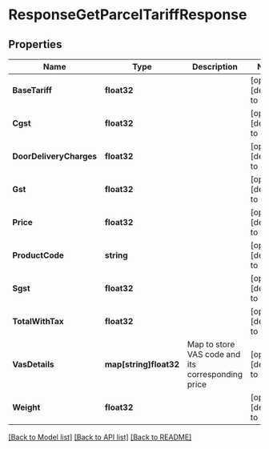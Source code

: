 # ResponseGetParcelTariffResponse

## Properties
Name | Type | Description | Notes
------------ | ------------- | ------------- | -------------
**BaseTariff** | **float32** |  | [optional] [default to null]
**Cgst** | **float32** |  | [optional] [default to null]
**DoorDeliveryCharges** | **float32** |  | [optional] [default to null]
**Gst** | **float32** |  | [optional] [default to null]
**Price** | **float32** |  | [optional] [default to null]
**ProductCode** | **string** |  | [optional] [default to null]
**Sgst** | **float32** |  | [optional] [default to null]
**TotalWithTax** | **float32** |  | [optional] [default to null]
**VasDetails** | **map[string]float32** | Map to store VAS code and its corresponding price | [optional] [default to null]
**Weight** | **float32** |  | [optional] [default to null]

[[Back to Model list]](../README.md#documentation-for-models) [[Back to API list]](../README.md#documentation-for-api-endpoints) [[Back to README]](../README.md)


